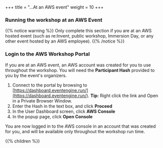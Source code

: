 +++
title = "...At an AWS event"
weight = 10
+++

### Running the workshop at an AWS Event

{{% notice warning %}}
Only complete this section if you are at an AWS hosted event (such as re:Invent, public workshop, Immersion Day, or any other event hosted by an AWS employee).
{{% /notice %}}

### Login to the AWS Workshop Portal

If you are at an AWS event, an AWS account was created for you to use throughout the workshop. You will need the **Participant Hash** provided to you by the event's organizers.

1. Connect to the portal by browsing to [https://dashboard.eventengine.run/](https://dashboard.eventengine.run/). **Tip:** Right click the link and Open in a Private Browser Window.
2. Enter the Hash in the text box, and click **Proceed** 
3. In the User Dashboard screen, click **AWS Console** 
4. In the popup page, click **Open Console** 

You are now logged in to the AWS console in an account that was created for you, and will be available only throughout the workshop run time.

{{% children %}}
